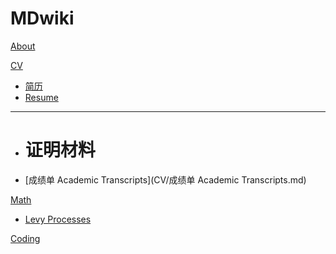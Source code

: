 # MDwiki

[About](index.md)

[CV]()

  * [简历](CV/简历.md)
  * [Resume](CV/Resume.md)
- - - -
  * # 证明材料
  * [成绩单 Academic Transcripts](CV/成绩单 Academic Transcripts.md)

[Math]()

  * [Levy Processes](math/levy_processes.md)

[Coding](coding/PythonNote.md)


<script src="https://polyfill.io/v3/polyfill.min.js?features=es6"></script>
<script id="MathJax-script" async src="https://cdn.jsdelivr.net/npm/mathjax@3/es5/tex-mml-chtml.js"></script>
